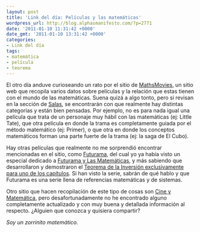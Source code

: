 ```yaml
---
layout: post
title: 'Link del día: Películas y las matemáticas'
wordpress_url: http://blog.alphasmanifesto.com/?p=2771
date: '2011-01-10 11:31:42 +0000'
date_gmt: '2011-01-10 13:31:42 +0000'
categories:
- Link del día
tags:
- matemática
- película
- teorema
---
```


El otro día anduve curioseando un rato por el sitio de [MathsMovies](http://www.mathsmovies.com/), un sitio web que recopila varios datos sobre películas y la relación que estas tienen con el mundo de las matemáticas. Suena quizá a algo tonto, pero si revisan en la sección de [Salas](http://www.mathsmovies.com/salas/salas.htm), se encontrarán con que realmente hay distintas categorías y están bien pensadas. Por ejemplo, no es para nada igual una película que trata de un personaje muy hábil con las matemáticas (ej: Little Tate), que otra película en donde la trama es completamente guiada por el método matemático (ej: Primer), o que otra en donde los conceptos matemáticos forman una parte fuerte de la trama (ej: la saga de El Cubo).

Hay otras películas que realmente no me sorprendió encontrar mencionadas en el sitio, como [Futurama](http://www.mathsmovies.com/futurama/Sala17_Futurama.htm), del cual yo ya había visto un especial dedicado a [Futurama y Las Matemáticas](http://www.seriesyonkis.com/capitulo/futurama-extras/futurama-y-las-matematicas/49712/), y más sabiendo que desarrollaron y demostraron el [Teorema de la Inversión exclusivamente para uno de los capítulos](http://alt1040.com/2010/08/guionista-de-futurama-creo-y-comprobo-un-teorema-para-el-ultimo-episodio-de-la-serie). Si han visto la serie, sabrán de qué hablo y que Futurama es una serie llena de referencias matemáticas y de sistemas.

Otro sitio que hacen recopilación de este tipo de cosas son [Cine y Matemática](http://www.sectormatematica.cl/cine.htm), pero desafortunadamente no he encontrado alguno completamente actualizado y con muy buena y detallada información al respecto.  ¿Alguien que conozca y quisiera compartir?

_Soy un zorrinito matemático._
